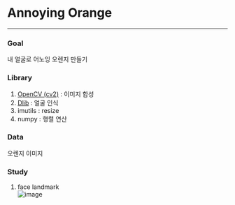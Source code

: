 # Annoying Orange
---
### Goal
내 얼굴로 어노잉 오렌지 만들기

### Library
1. [OpenCV (cv2)](https://076923.github.io/posts/Python-opencv-1/) : 이미지 합성
2. [Dlib](http://blog.dlib.net/) : 얼굴 인식
3. imutils : resize
4. numpy : 행렬 연산

### Data
오렌지 이미지

### Study
1. face landmark  
![image](https://blog.kakaocdn.net/dn/baNXvY/btqChGYfEU4/l59Bgkbdir5CQ4wdDqZIw0/img.png)

